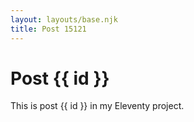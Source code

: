```yaml
---
layout: layouts/base.njk
title: Post 15121
---
```


# Post {{ id }}

This is post {{ id }} in my Eleventy project.
